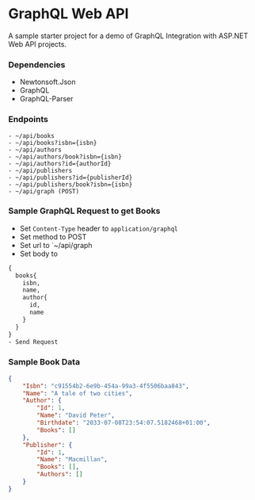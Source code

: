 # GraphQL Web API

A sample starter project for a demo of GraphQL Integration with ASP.NET Web API projects.

### Dependencies

- Newtonsoft.Json
- GraphQL
- GraphQL-Parser

### Endpoints

```
- ~/api/books
- ~/api/books?isbn={isbn}
- ~/api/authors
- ~/api/authors/book?isbn={isbn}
- ~/api/authors?id={authorId}
- ~/api/publishers
- ~/api/publishers?id={publisherId}
- ~/api/publishers/book?isbn={isbn}
- ~/api/graph (POST)
```

### Sample GraphQL Request to get Books

- Set `Content-Type` header to `application/graphql`
- Set method to POST
- Set url to `~/api/graph
- Set body to
```graphql
{
  books{
    isbn,
    name,
    author{
      id,
      name
    }
  }
}
- Send Request
```

### Sample Book Data

```json
{
    "Isbn": "c91554b2-6e9b-454a-99a3-4f5506baa843",
    "Name": "A tale of two cities",
    "Author": {
        "Id": 1,
        "Name": "David Peter",
        "Birthdate": "2033-07-08T23:54:07.5182468+01:00",
        "Books": []
    },
    "Publisher": {
        "Id": 1,
        "Name": "Macmillan",
        "Books": [],
        "Authors": []
    }
}
```